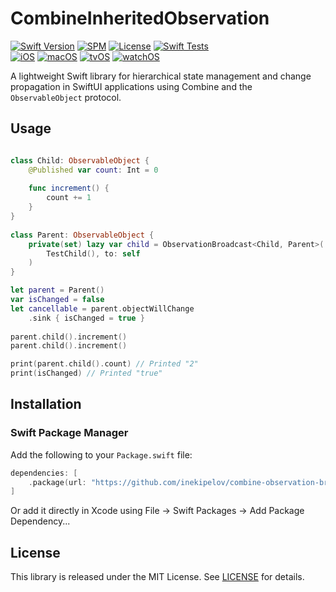 # CombineInheritedObservation

[![Swift Version](https://img.shields.io/badge/Swift-5.5+-orange.svg)](https://swift.org/)
[![SPM](https://img.shields.io/badge/SPM-compatible-brightgreen.svg)](https://swift.org/package-manager/)
[![License](https://img.shields.io/badge/license-MIT-blue.svg)](LICENSE)
[![Swift Tests](https://github.com/inekipelov/combine-observation-broadcast/actions/workflows/swift.yml/badge.svg)](https://github.com/inekipelov/combine-observation-broadcast/actions/workflows/swift.yml)  
[![iOS](https://img.shields.io/badge/iOS-13.0+-blue.svg)](https://developer.apple.com/ios/)
[![macOS](https://img.shields.io/badge/macOS-10.15+-white.svg)](https://developer.apple.com/macos/)
[![tvOS](https://img.shields.io/badge/tvOS-13.0+-black.svg)](https://developer.apple.com/tvos/)
[![watchOS](https://img.shields.io/badge/watchOS-6.0+-orange.svg)](https://developer.apple.com/watchos/)

A lightweight Swift library for hierarchical state management and change propagation in SwiftUI applications using Combine and the `ObservableObject` protocol.

## Usage

```swift

class Child: ObservableObject {
    @Published var count: Int = 0
    
    func increment() {
        count += 1
    }
}
    
class Parent: ObservableObject {
    private(set) lazy var child = ObservationBroadcast<Child, Parent>(
        TestChild(), to: self
    )
}

let parent = Parent()
var isChanged = false
let cancellable = parent.objectWillChange
    .sink { isChanged = true }
    
parent.child().increment()
parent.child().increment()

print(parent.child().count) // Printed "2"
print(isChanged) // Printed "true"

```

## Installation

### Swift Package Manager

Add the following to your `Package.swift` file:

```swift
dependencies: [
    .package(url: "https://github.com/inekipelov/combine-observation-broadcast.git", from: "0.3.0")
]
```

Or add it directly in Xcode using File → Swift Packages → Add Package Dependency...

## License

This library is released under the MIT License. See [LICENSE](LICENSE) for details.
